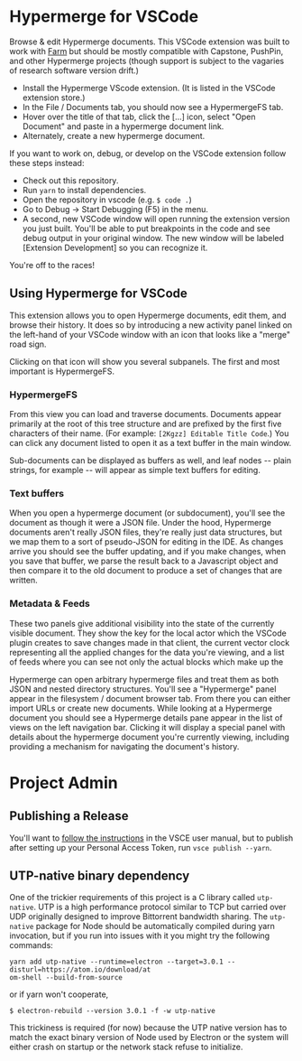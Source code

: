 # Hypermerge for VSCode

Browse & edit Hypermerge documents. This VSCode extension was built to work with [Farm][farm] but should be mostly compatible with Capstone, PushPin, and other Hypermerge projects (though support is subject to the vagaries of research software version drift.)

- Install the Hypermerge VScode extension. (It is listed in the VSCode extension store.)
- In the File / Documents tab, you should now see a HypermergeFS tab.
- Hover over the title of that tab, click the [...] icon, select "Open Document" and paste in a hypermerge document link.
- Alternately, create a new hypermerge document.

If you want to work on, debug, or develop on the VSCode extension follow these steps instead:

- Check out this repository.
- Run `yarn` to install dependencies.
- Open the repository in vscode (e.g. `$ code .`)
- Go to Debug -> Start Debugging (F5) in the menu.
- A second, new VSCode window will open running the extension version you just built. You'll be able to put breakpoints in the code and see debug output in your original window. The new window will be labeled \[Extension Development\] so you can recognize it.

You're off to the races!

## Using Hypermerge for VSCode

This extension allows you to open Hypermerge documents, edit them, and browse their history. It does so by introducing a new activity panel linked on the left-hand of your VSCode window with an icon that looks like a "merge" road sign.

Clicking on that icon will show you several subpanels. The first and most important is HypermergeFS.

### HypermergeFS

From this view you can load and traverse documents. Documents appear primarily at the root of this tree structure and are prefixed by the first five characters of their name. (For example: `[2Kgzz] Editable Title Code`.) You can click any document listed to open it as a text buffer in the main window.

Sub-documents can be displayed as buffers as well, and leaf nodes -- plain strings, for example -- will appear as simple text buffers for editing.

### Text buffers

When you open a hypermerge document (or subdocument), you'll see the document as though it were a JSON file. Under the hood, Hypermerge documents aren't really JSON files, they're really just data structures, but we map them to a sort of pseudo-JSON for editing in the IDE. As changes arrive you should see the buffer updating, and if you make changes, when you save that buffer, we parse the result back to a Javascript object and then compare it to the old document to produce a set of changes that are written.

### Metadata & Feeds

These two panels give additional visibility into the state of the currently visible document. They show the key for the local actor which the VSCode plugin creates to save changes made in that client, the current vector clock representing all the applied changes for the data you're viewing, and a list of feeds where you can see not only the actual blocks which make up the

Hypermerge can open arbitrary hypermerge files and treat them as both JSON and nested directory structures. You'll see a "Hypermerge" panel appear in the filesystem / document browser tab. From there you can either import URLs or create new documents. While looking at a Hypermerge document you should see a Hypermerge details pane appear in the list of views on the left navigation bar. Clicking it will display a special panel with details about the hypermerge document you're currently viewing, including providing a mechanism for navigating the document's history.

# Project Admin

## Publishing a Release

You'll want to [follow the instructions](https://code.visualstudio.com/docs/extensions/publish-extension) in the VSCE user manual, but to publish after setting up your Personal Access Token, run `vsce publish --yarn`.

## UTP-native binary dependency

One of the trickier requirements of this project is a C library called `utp-native`. UTP is a high performance protocol similar to TCP but carried over UDP originally designed to improve Bittorrent bandwidth sharing. The `utp-native` package for Node should be automatically compiled during yarn invocation, but if you run into issues with it you might try the following commands:

```
yarn add utp-native --runtime=electron --target=3.0.1 --disturl=https://atom.io/download/at
om-shell --build-from-source
```

or if yarn won't cooperate,

```
$ electron-rebuild --version 3.0.1 -f -w utp-native
```

This trickiness is required (for now) because the UTP native version has to match the exact binary version of Node used by Electron or the system will either crash on startup or the network stack refuse to initialize.

[farm]: https://github.com/inkandswitch/farm
